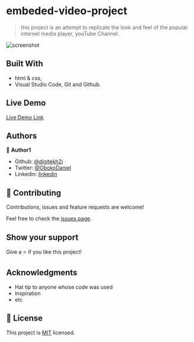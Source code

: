 
# embeded-video-project

> this project is an attempt to replicate the look and feel of the popular internet media player, youTube Channel.

![screenshot](image/main-scrn.jpg)


## Built With

- html & css,
- Visual Studio Code, Git and Github.

## Live Demo
[Live Demo Link](https://digitekh2i.github.io/embeded-video-project/)

## Authors

👤 **Author1**

- Github: [@digitekh2i](https://https://github.com/digitekh2i)
- Twitter: [@ObokoDaniel](https://twitter.com/ObokoDaniel)
- Linkedin: [linkedin](http://linkedin.com/in/daniel-dikachi-1luvtek101)

## 🤝 Contributing

Contributions, issues and feature requests are welcome!

Feel free to check the [issues page](issues/).

## Show your support

Give a ⭐️ if you like this project!

## Acknowledgments

- Hat tip to anyone whose code was used
- Inspiration
- etc

## 📝 License

This project is [MIT](lic.url) licensed.
